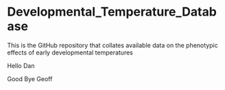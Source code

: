 # Developmental_Temperature_Database
This is the GitHub repository that collates available data on the phenotypic effects of early developmental temperatures

Hello Dan


Good Bye Geoff